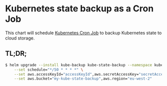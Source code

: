 # Kubernetes state backup as a Cron Job

This chart will schedule [Kubernetes Cron Job](https://kubernetes.io/docs/user-guide/cron-jobs/) to backup Kubernetes state to cloud storage.

## TL;DR;

```bash
$ helm upgrade --install kube-backup kube-state-backup --namespace kube-backup \
    --set schedule="*/50 * * * *" \
    --set aws.accessKeyId="accessKeyId",aws.secretAccessKey="secretAccessKey" \
    --set aws.bucket="my-kube-state-backup",aws.region="eu-west-2"
```
